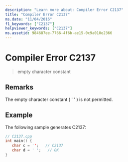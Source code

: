 ```yaml
---
description: "Learn more about: Compiler Error C2137"
title: "Compiler Error C2137"
ms.date: "11/04/2016"
f1_keywords: ["C2137"]
helpviewer_keywords: ["C2137"]
ms.assetid: 984687ee-7766-4f6b-ae15-0c9a010e2366
---
```

# Compiler Error C2137

> empty character constant

## Remarks

The empty character constant ( ' ' ) is not permitted.

## Example

The following sample generates C2137:

```cpp
// C2137.cpp
int main() {
   char c = '';   // C2137
   char d = ' ';   // OK
}
```
